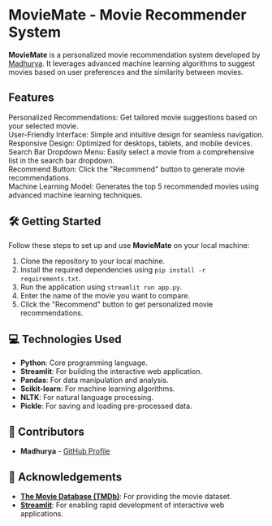 # MovieMate - Movie Recommender System

**MovieMate** is a personalized movie recommendation system developed by [Madhurya](https://github.com/Madhurya2303). It leverages advanced machine learning algorithms to suggest movies based on user preferences and the similarity between movies.


## Features
Personalized Recommendations: Get tailored movie suggestions based on your selected movie.  
User-Friendly Interface: Simple and intuitive design for seamless navigation.  
Responsive Design: Optimized for desktops, tablets, and mobile devices.  
Search Bar Dropdown Menu: Easily select a movie from a comprehensive list in the search bar dropdown.  
Recommend Button: Click the "Recommend" button to generate movie recommendations.  
Machine Learning Model: Generates the top 5 recommended movies using advanced machine learning techniques.


## 🛠️ Getting Started
Follow these steps to set up and use **MovieMate** on your local machine:

1. Clone the repository to your local machine.
2. Install the required dependencies using `pip install -r requirements.txt`.
3. Run the application using `streamlit run app.py`.
4. Enter the name of the movie you want to compare.
5. Click the "Recommend" button to get personalized movie recommendations.


## 💻 Technologies Used
- **Python**: Core programming language.
- **Streamlit**: For building the interactive web application.
- **Pandas**: For data manipulation and analysis.
- **Scikit-learn**: For machine learning algorithms.
- **NLTK**: For natural language processing.
- **Pickle**: For saving and loading pre-processed data.


## 🤝 Contributors
- **Madhurya** - [GitHub Profile](https://github.com/Madhurya2303)


## 📜 Acknowledgements
- **[The Movie Database (TMDb)](https://www.themoviedb.org/)**: For providing the movie dataset.
- **[Streamlit](https://streamlit.io/)**: For enabling rapid development of interactive web applications.
